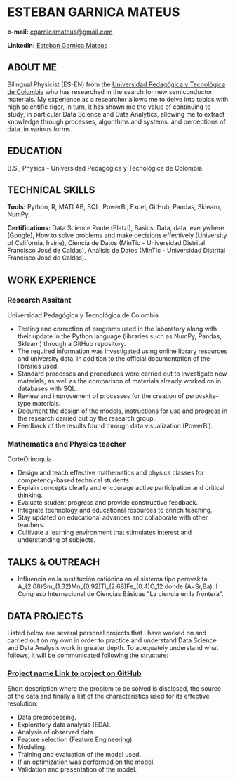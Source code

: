 # ESTEBAN GARNICA MATEUS 

**e-mail:** <egarnicamateus@gmail.com>

**LinkedIn:** [Esteban Garnica Mateus](https://www.linkedin.com/in/esteban-garnica-mateus/)

## ABOUT ME

Bilingual Physicist (ES-EN) from the [Universidad Pedagógica y Tecnológica de Colombia](https://www.uptc.edu.co/sitio) who has researched in the search for new semiconductor materials. My experience as a researcher allows me to delve into topics with high scientific rigor, in turn, it has shown me the value of continuing to study, in particular Data Science and Data Analytics, allowing me to extract knowledge through processes, algorithms and systems. and perceptions of data. in various forms.

## EDUCATION 

B.S., Physics - Universidad Pedagógica y Tecnológica de Colombia.

## TECHNICAL SKILLS

**Tools:** Python, R, MATLAB, SQL, PowerBI, Excel, GitHub, Pandas, Sklearn, NumPy.

**Certifications:** Data Science Route (Platzi), Basics: Data, data, everywhere (Google), How to solve problems and make decisions effectively (University of California, Irvine), Ciencia de Datos (MinTic - Universidad Distrital Francisco José de Caldas), Análisis de Datos (MinTic - Universidad Distrital Francisco José de Caldas).

## WORK EXPERIENCE

### Research Assitant
Universidad Pedagógica y Tecnológica de Colombia

+ Testing and correction of programs used in the laboratory along with their update in the Python language (libraries such as NumPy, Pandas, Sklearn) through a GitHub repository.
+	The required information was investigated using online library resources and university data, in addition to the official documentation of the libraries used.
+	Standard processes and procedures were carried out to investigate new materials, as well as the comparison of materials already worked on in databases with SQL.
+	Review and improvement of processes for the creation of perovskite-type materials.
+	Document the design of the models, instructions for use and progress in the research carried out by the research group.
+	Feedback of the results found through data visualization (PowerBi).

### Mathematics and Physics teacher
CorteOrinoquia
+	Design and teach effective mathematics and physics classes for competency-based technical students.
+	Explain concepts clearly and encourage active participation and critical thinking.
+	Evaluate student progress and provide constructive feedback.
+	Integrate technology and educational resources to enrich teaching.
+	Stay updated on educational advances and collaborate with other teachers.
+	Cultivate a learning environment that stimulates interest and understanding of subjects.

## TALKS & OUTREACH
+ Influencia en la sustitución catiónica en el sistema tipo perovskita A_{2.68}Sm_(1.32)Mn_(0.92)Ti_(2.68)Fe_(0.4)O_12 donde (A=Sr,Ba). I Congreso Internacional de Ciencias Básicas "La ciencia en la frontera".

## DATA PROJECTS
Listed below are several personal projects that I have worked on and carried out on my own in order to practice and understand Data Science and Data Analysis work in greater depth. To adequately understand what follows, it will be communicated following the structure:

### [Project name Link to project on GitHub]()
Short description where the problem to be solved is disclosed, the source of the data and finally a list of the characteristics used for its effective resolution:

+ Data preprocessing.
+ Exploratory data analysis (EDA).
+ Analysis of observed data.
+ Feature selection (Feature Engineering).
+ Modeling.
+ Training and evaluation of the model used.
+ If an optimization was performed on the model.
+ Validation and presentation of the model.
